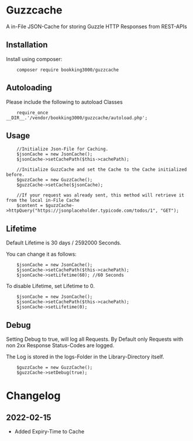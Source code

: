 # Guzzcache
A in-File JSON-Cache for storing Guzzle HTTP Responses from REST-APIs

## Installation

Install using composer:

```
    composer require bookking3000/guzzcache
```

## Autoloading

Please include the following to autoload Classes

```
    require_once __DIR__.'/vendor/bookking3000/guzzcache/autoload.php';
```

## Usage

```
    //Initialize Json-File for Caching.
    $jsonCache = new JsonCache();
    $jsonCache->setCachePath($this->cachePath);

    //Initialize GuzzCache and set the Cache to the Cache initialized before.
    $guzzCache = new GuzzCache();
    $guzzCache->setCache($jsonCache);

    //If your request was already sent, this method will retrieve it from the local in-File Cache
    $content = $guzzCache->httpQuery("https://jsonplaceholder.typicode.com/todos/1", "GET");
```

## Lifetime

Default Lifetime is 30 days / 2592000 Seconds.

You can change it as follows:

```
    $jsonCache = new JsonCache();
    $jsonCache->setCachePath($this->cachePath);
    $jsonCache->setLifetime(60); //60 Seconds
```

To disable Lifetime, set Lifetime to 0.

```
    $jsonCache = new JsonCache();
    $jsonCache->setCachePath($this->cachePath);
    $jsonCache->setLifetime(0);
```

## Debug

Setting Debug to true, will log all Requests. By Default only Requests with non 2xx Response Status-Codes are logged.

The Log is stored in the logs-Folder in the Library-Directory itself.

```
    $guzzCache = new GuzzCache();
    $guzzCache->setDebug(true);
```

# Changelog

## 2022-02-15

- Added Expiry-Time to Cache
